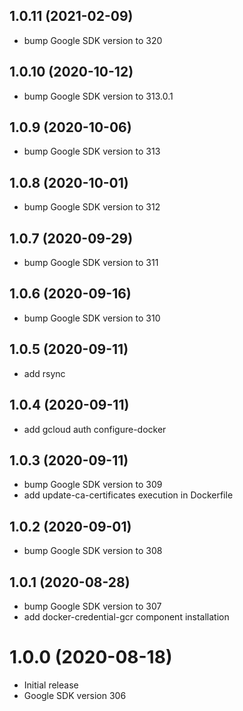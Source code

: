 ## 1.0.11 (2021-02-09)

- bump Google SDK version to 320

## 1.0.10 (2020-10-12)

- bump Google SDK version to 313.0.1

## 1.0.9 (2020-10-06)

- bump Google SDK version to 313

## 1.0.8 (2020-10-01)

- bump Google SDK version to 312

## 1.0.7 (2020-09-29)

- bump Google SDK version to 311

## 1.0.6 (2020-09-16)

- bump Google SDK version to 310

## 1.0.5 (2020-09-11)

- add rsync

## 1.0.4 (2020-09-11)

- add gcloud auth configure-docker

## 1.0.3 (2020-09-11)

- bump Google SDK version to 309
- add update-ca-certificates execution in Dockerfile

## 1.0.2 (2020-09-01)

- bump Google SDK version to 308

## 1.0.1 (2020-08-28)

- bump Google SDK version to 307
- add docker-credential-gcr component installation

# 1.0.0 (2020-08-18)

- Initial release
- Google SDK version 306

